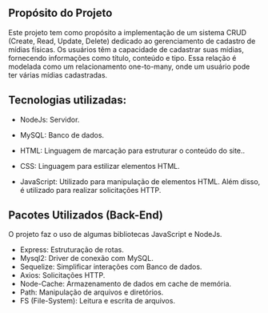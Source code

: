 ## Propósito do Projeto
Este projeto tem como propósito a implementação de um sistema CRUD (Create, Read, Update, Delete) dedicado ao gerenciamento de cadastro de mídias físicas. Os usuários têm a capacidade de cadastrar suas mídias, fornecendo informações como título, conteúdo e tipo. Essa relação é modelada como um relacionamento one-to-many, onde um usuário pode ter várias mídias cadastradas.

## Tecnologias utilizadas:
* NodeJs: Servidor.

* MySQL: Banco de dados.

* HTML: Linguagem de marcação para estruturar o conteúdo do site..

* CSS: Linguagem para estilizar elementos HTML.

* JavaScript: Utilizado para manipulação de elementos HTML. Além disso, é utilizado para realizar solicitações HTTP.

## Pacotes Utilizados (Back-End)
O projeto faz o uso de algumas bibliotecas JavaScript e NodeJs.

* Express: Estruturação de rotas.
* Mysql2: Driver de conexão com MySQL.
* Sequelize: Simplificar interações com Banco de dados.
* Axios: Solicitações HTTP.
* Node-Cache: Armazenamento de dados em cache de memória.
* Path: Manipulação de arquivos e diretórios.
* FS (File-System): Leitura e escrita de arquivos.